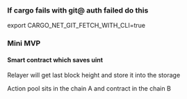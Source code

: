 

### If cargo fails with git@ auth failed do this 
export CARGO_NET_GIT_FETCH_WITH_CLI=true


### Mini MVP
#### Smart contract which saves uint

 Relayer will get last block height and store it into the storage

 Action pool sits in the chain A and contract in the chain B

